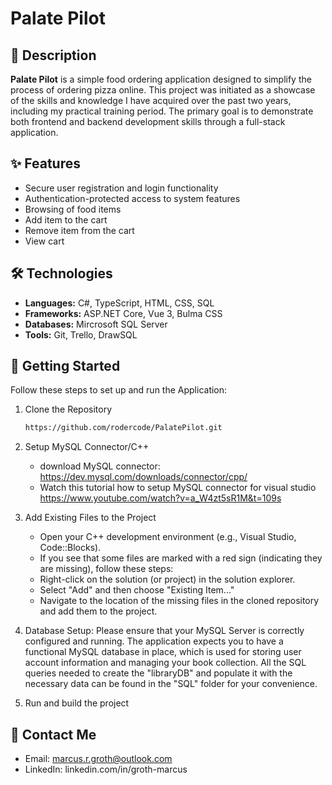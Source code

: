 #  Palate Pilot


## 📜 Description

**Palate Pilot** is a simple food ordering application designed to simplify the process of ordering pizza online. This project was initiated as a showcase of the skills and knowledge I have acquired over the past two years, including my practical training period. The primary goal is to demonstrate both frontend and backend development skills through a full-stack application.


## ✨ Features

- Secure user registration and login functionality
- Authentication-protected access to system features
- Browsing of food items
- Add item to the cart
- Remove item from the cart
- View cart


## 🛠️ Technologies

- **Languages:** C#, TypeScript, HTML, CSS, SQL    
- **Frameworks:** ASP.NET Core, Vue 3, Bulma CSS
- **Databases:** Mircrosoft SQL Server
- **Tools:** Git, Trello, DrawSQL


## 🔧 Getting Started
Follow these steps to set up and run the Application:

1. Clone the Repository
   ```bash
   https://github.com/rodercode/PalatePilot.git
   ```

3. Setup MySQL Connector/C++
   - download MySQL connector: https://dev.mysql.com/downloads/connector/cpp/
   - Watch this tutorial how to setup MySQL connector for visual studio
     https://www.youtube.com/watch?v=a_W4zt5sR1M&t=109s
     
4.  Add Existing Files to the Project
    - Open your C++ development environment (e.g., Visual Studio, Code::Blocks).
    - If you see that some files are marked with a red sign (indicating they are missing), follow these steps:
    - Right-click on the solution (or project) in the solution explorer.
    - Select "Add" and then choose "Existing Item..."
    - Navigate to the location of the missing files in the cloned repository and add them to the project.

5. Database Setup:
   Please ensure that your MySQL Server is correctly configured and running. The application expects you to have a functional
   MySQL database in place, which is used for storing user account information and managing your book collection. All the SQL
   queries needed to create the "libraryDB" and populate it with the necessary data can be found in the "SQL" folder for your
   convenience.

6. Run and build the project 


## 📧 Contact Me

- Email: marcus.r.groth@outlook.com
- LinkedIn: linkedin.com/in/groth-marcus 
